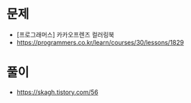 # 문제
- [프로그래머스] 카카오프렌즈 컬러링북
- https://programmers.co.kr/learn/courses/30/lessons/1829

# 풀이
- https://skagh.tistory.com/56